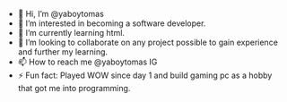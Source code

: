 - 👋 Hi, I’m @yaboytomas
- 👀 I’m interested in becoming a software developer.
- 🌱 I’m currently learning html.
- 💞️ I’m looking to collaborate on any project possible to gain experience and further my learning.
- 📫 How to reach me @yaboytomas IG 
- ⚡ Fun fact: Played WOW since day 1 and build gaming pc as a hobby that got me into programming. 

<!---
yaboytomas/yaboytomas is a ✨ special ✨ repository because its `README.md` (this file) appears on your GitHub profile.
You can click the Preview link to take a look at your changes.
--->
